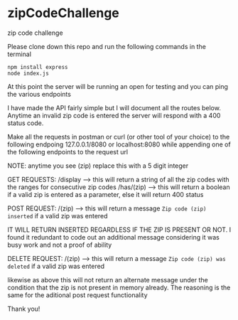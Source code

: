 # zipCodeChallenge
zip code challenge

Please clone down this repo and run the following commands in the terminal

```
npm install express
node index.js
```

At this point the server will be running an open for testing and you can ping the various endpoints

I have made the API fairly simple but I will document all the routes below. Anytime an invalid zip code is entered the server will respond with a 400 status code.

Make all the requests in postman or curl (or other tool of your choice) to the following endpoing 127.0.0.1/8080 or localhost:8080 while appending one of the following endpoints to the request url

NOTE: anytime you see (zip) replace this with a 5 digit integer

GET REQUESTS:
/display  --> this will return a string of all the zip codes with the ranges for consecutive zip codes
/has/(zip)  --> this will return a boolean if a valid zip is entered as a parameter, else it will return 400 status

POST REQUEST:
/(zip) --> this will return a message `Zip code (zip) inserted` if a valid zip was entered

IT WILL RETURN INSERTED REGARDLESS IF THE ZIP IS PRESENT OR NOT. I found it redundant to code out an additional message considering it was busy work and not a proof of ability

DELETE REQUEST:
/(zip) --> this will return a message `Zip code (zip) was deleted` if a valid zip was entered 

likewise as above this will not return an alternate message under the condition that the zip is not present in memory already. The reasoning is the same for the aditional post request functionality

Thank you! 

